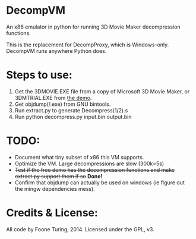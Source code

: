 DecompVM
========

An x86 emulator in python for running 3D Movie Maker decompression functions.

This is the replacement for DecompProxy, which is Windows-only. DecompVM runs anywhere Python does.

Steps to use:
==========

1. Get the 3DMOVIE.EXE file from a copy of Microsoft 3D Movie Maker, or 3DMTRIAL.EXE from [the demo](ftp://ftp.microsoft.com/deskapps/kids/3dmm.exe).
2. Get objdump(/.exe) from GNU bintools.
3. Run extract.py to generate Decompress(1/2).s
4. Run python decompress.py input.bin output.bin

TODO: 
=========

* Document what tiny subset of x86 this VM supports.
* Optimize the VM. Large decompressions are slow (300k=5s)
* ~~Test if the free demo has the decompression functions and make extract.py support them if so~~ **Done!**
* Confirm that objdump can actually be used on windows (ie figure out the mingw dependencies mess).

Credits & License:
==================

All code by Foone Turing, 2014.
Licensed under the GPL, v3.
